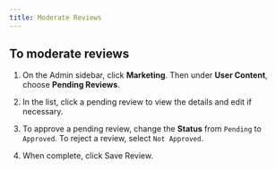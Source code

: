 ```yaml
---
title: Moderate Reviews
---
```


## To moderate reviews

1. On the Admin sidebar, click **Marketing**. Then under **User Content**, choose **Pending Reviews**.

1. In the list, click a pending review to view the details and edit if necessary.

1. To approve a pending review, change the **Status** from `Pending` to `Approved`. To reject a review, select `Not Approved`.

1. When complete, click <span class="btn">Save Review</span>.
